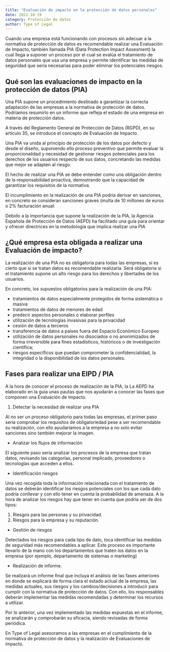 ```yaml
---
title: "Evaluación de impacto en la protección de datos personales"
date: 2021-10-19
category: Protección de datos
author: Type of Legal
---
```


Cuando una empresa está funcionando con procesos sin adecuar a la normativa de protección de datos es recomendable realizar una Evaluación de Impacto, también llamada PIA (Data Protection Impact Assesment) la cual llega a suponer un proceso por el cual se evalúa el tratamiento de datos personales que usa una empresa y permite identificar las medidas de seguridad que sería necesarias para poder eliminar los potenciales riesgos.

**Qué son las evaluaciones de impacto en la protección de datos (PIA)**
-----------------------------------------------------------------------

Una PIA supone un procedimiento destinado a garantizar la correcta adaptación de las empresas a la normativa de protección de datos. Podríamos resumirlo en un informe que refleja el estado de una empresa en materia de protección datos.

A través del Reglamento General de Protección de Datos (RGPD), en su artículo 35, se introduce el concepto de Evaluación de Impacto.

Una PIA va unida al principio de protección de los datos por defecto y desde el diseño, suponiendo ello proceso preventivo que permite evaluar la proporcionalidad y necesidad de gestionar riesgos potenciales para los derechos de los usuarios respecto de sus datos, concretando las medidas que mejor se adapten al riesgo.

El hecho de realizar una PIA se debe entender como una obligación dentro de la responsabilidad proactiva, demostrando que la capacidad de garantizar los requisitos de la normativa.

El incumplimiento en la realización de una PIA podría derivar en sanciones, en concreto se consideran sanciones graves (multa de 10 millones de euros o 2% facturación anual:

Debido a la importancia que supone la realización de la PIA, la Agencia Española de Protección de Datos (AEPD) ha facilitado una guía para orientar y ofrecer directrices en la metodología que implica realizar una PIA

**¿Qué empresa esta obligada a realizar una Evaluación de impacto?**
--------------------------------------------------------------------

La realización de una PIA no es obligatoria para todas las empresas, sí es cierto que si se tratan datos es recomendable realizarla. Será obligatoria si el tratamiento supone un alto riesgo para los derechos y libertades de los usuarios.

En concreto, los supuestos obligatorios para la realización de una PIA:

*   tratamientos de datos especialmente protegidos de forma sistemática o masiva
*   tratamientos de datos de menores de edad
*   predecir aspectos personales o elaborar perfiles
*   utilización de tecnologías invasivas para la privacidad
*   cesión de datos a terceros
*   transferencia de datos a países fuera del Espacio Económico Europeo
*   utilización de datos personales no disociados o no anonimizados de forma irreversible para fines estadísticos, históricos o de investigación científica;
*   riesgos específicos que puedan comprometer la confidencialidad, la integridad o la disponibilidad de los datos personales.

**Fases para realizar una EIPD / PIA**
--------------------------------------

A la hora de conocer el proceso de realización de la PIA, la La AEPD ha elaborado en la guía unas pautas que nos ayudarán a conocer las fases que componen una Evaluación de Impacto.

1.  Detectar la necesidad de realizar una PIA

Al no ser un proceso obligatorio para todas las empresas, el primer paso sería comprobar los requisitos de obligatoriedad pese a ser recomendable su realización, con ello ayudaríamos a la empresa a no solo evitar sanciones sino también mejorar la imagen.

*   Analizar los flujos de información

El siguiente paso sería analizar los procesos de la empresa que tratan datos, revisando las categorías, personal implicado, proveedores o tecnologías que acceden a ellos.

*   Identificación riesgos

Una vez recogida toda la información relacionada con el tratamiento de datos se deberán identificar los riesgos potenciales con los que cada dato podría conllevar y con ello tener en cuenta la probabilidad de amenaza. A la hora de analizar los riesgos hay que tener en cuenta que podría ser de dos tipos:

1.  Riesgos para las personas y su privacidad.
2.  Riesgos para la empresa y su reputación.

*   Gestión de riesgos

Detectados los riesgos para cada tipo de dato, toca identificar las medidas de seguridad más recomendables a aplicar. Este proceso es importante llevarlo de la mano con los departamentos que traten los datos en la empresa (por ejemplo, departamento de sistemas o marketing)

*   Realización de informe.

Se realizará un informe final que incluya el análisis de las fases anteriores en donde se explicará de forma clara el estado actual de la empresa, las medidas actuales, sus riesgos y los cambios/decisiones a introducir para cumplir con la normativa de protección de datos. Con ello, los responsables deberán implementar las medidas recomendadas y determinar los recursos a utilizar.

Por lo anterior, una vez implementado las medidas expuestas en el informe, se analizarán y comprobarán su eficacia, siendo revisadas de forma periódica.

En Type of Legal asesoramos a las empresas en el cumplimiento de la normativa de protección de datos y la realización de Evaluaciones de impacto.
